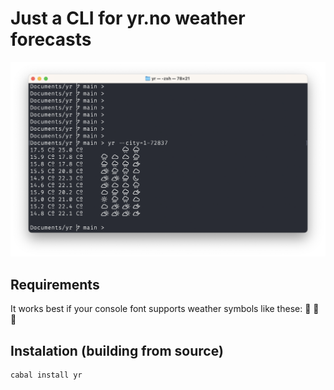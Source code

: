 
# Just a CLI for yr.no weather forecasts

![A sample of what it looks like](yr.png)


## Requirements

It works best if your console font supports weather symbols like these:  􀆭  􀇆  􀇔

## Instalation (building from source)

```
cabal install yr
```
